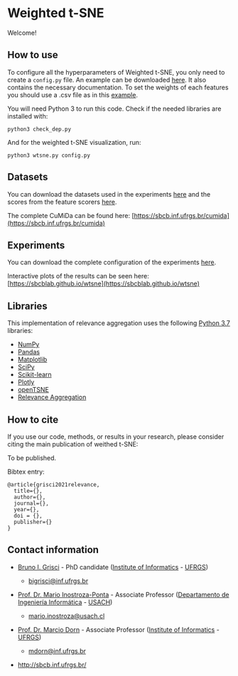 # Weighted t-SNE

Welcome!

## How to use

To configure all the hyperparameters of Weighted t-SNE, you only need to create a ```config.py``` file. An example can be downloaded [here](config.py). It also contains the necessary documentation. To set the weights of each features you should use a .csv file as in this [example](weights.csv).

You will need Python 3 to run this code. Check if the needed libraries are installed with:

```
python3 check_dep.py
```
And for the weighted t-SNE visualization, run:
```
python3 wtsne.py config.py
```

## Datasets

You can download the datasets used in the experiments [here](DATA.zip) and the scores from the feature scorers [here](selections.zip).

The complete CuMiDa can be found here: [https://sbcb.inf.ufrgs.br/cumida](https://sbcb.inf.ufrgs.br/cumida)

## Experiments

You can download the complete configuration of the experiments [here](configurations).

Interactive plots of the results can be seen here: [https://sbcblab.github.io/wtsne](https://sbcblab.github.io/wtsne)

## Libraries

This implementation of relevance aggregation uses the following [Python 3.7](https://www.python.org/) libraries:

- [NumPy](https://numpy.org/)
- [Pandas](https://pandas.pydata.org/)
- [Matplotlib](https://matplotlib.org/)
- [SciPy](https://www.scipy.org/)
- [Scikit-learn](https://scikit-learn.org/stable/)
- [Plotly](https://plotly.com/python/)
- [openTSNE](https://opentsne.readthedocs.io/en/latest/)
- [Relevance Aggregation](https://github.com/sbcblab/RelAgg.git)

## How to cite

If you use our code, methods, or results in your research, please consider citing the main publication of weithed t-SNE:

To be published.

Bibtex entry:
```
@article{grisci2021relevance,
  title={},
  author={},
  journal={},
  year={},
  doi = {},
  publisher={}
}
```

## Contact information

- [Bruno I. Grisci](https://orcid.org/0000-0003-4083-5881) - PhD candidate ([Institute of Informatics](https://www.inf.ufrgs.br/site/en) - [UFRGS](http://www.ufrgs.br/english/home))

    - bigrisci@inf.ufrgs.br

- [Prof. Dr. Mario Inostroza-Ponta](https://orcid.org/0000-0003-1295-8972) - Associate Professor ([Departamento de Ingeniería Informática](https://informatica.usach.cl/) - [USACH](https://www.usach.cl/))

    - mario.inostroza@usach.cl

- [Prof. Dr. Marcio Dorn](https://orcid.org/0000-0001-8534-3480) - Associate Professor ([Institute of Informatics](https://www.inf.ufrgs.br/site/en) - [UFRGS](http://www.ufrgs.br/english/home))

    - mdorn@inf.ufrgs.br

- http://sbcb.inf.ufrgs.br/